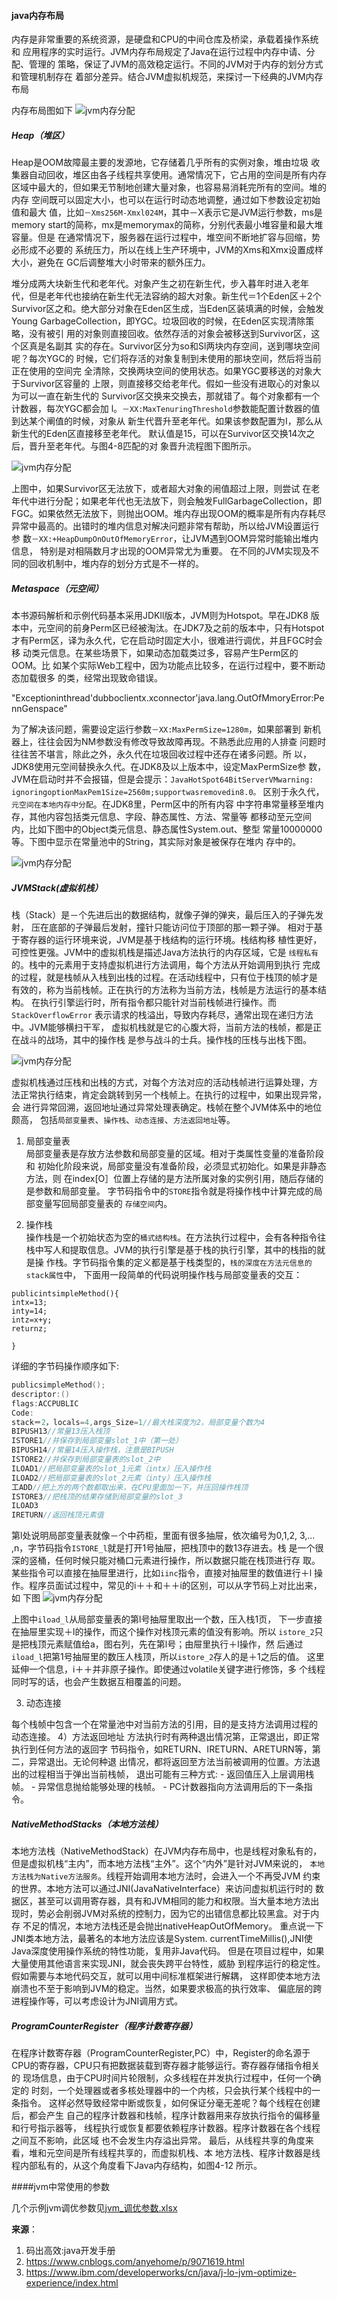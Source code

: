 #### java内存布局

内存是非常重要的系统资源，是硬盘和CPU的中间仓库及桥梁，承载着操作系统和
应用程序的实时运行。JVM内存布局规定了Java在运行过程中内存中请、分配、管理的
策略，保证了JVM的高效稳定运行。不同的JVM对于内存的划分方式和管理机制存在
着部分差异。结合JVM虚拟机规范，来探讨一下经典的JVM内存布局

内存布局图如下
![jvm内存分配](../../../etc/jvm/jvm_内存布局.png)

##### Heap（堆区）

Heap是OOM故障最主要的发源地，它存储着几乎所有的实例对象，堆由垃圾
收集器自动回收，堆区由各子线程共享使用。通常情况下，它占用的空间是所有内存
区域中最大的，但如果无节制地创建大量对象，也容易易消耗完所有的空间。堆的内存
空间既可以固定大小，也可以在运行时动态地调整，通过如下参数设定初始值和最大
值，比如`－Xms256M-Xmxl024M`，其中－X表示它是JVM运行参数，ms是memory
start的简称，mx是memorymax的简称，分别代表最小堆容量和最大堆容量。但是
在通常情况下，服务器在运行过程中，堆空间不断地扩容与回缩，势必形成不必要的
系统压力，所以在线上生产环境中，JVM的Xms和Xmx设置成样大小，避免在
GC后调整堆大小时带来的额外压力。

堆分成两大块新生代和老年代。对象产生之初在新生代，步入暮年时进入老年
代，但是老年代也接纳在新生代无法容纳的超大对象。新生代＝1个Eden区＋2个
Survivor区之和。绝大部分对象在Eden区生成，当Eden区装填满的时候，会触发Young
GarbageCollection，即YGC。垃圾回收的时候，在Eden区实现清除策略，没有被引
用的对象则直接回收。依然存活的对象会被移送到Survivor区，这个区真是名副其
实的存在。Survivor区分为so和Sl两块内存空间，送到哪块空间呢？每次YGC的
时候，它们将存活的对象复制到未使用的那块空间，然后将当前正在使用的空间完
全清除，交换两块空间的使用状态。如果YGC要移送的对象大于Survivor区容量的
上限，则直接移交给老年代。假如一些没有进取心的对象以为可以一直在新生代的
Survivor区交换来交换去，那就错了。每个对象都有一个计数器，每次YGC都会加
l。`－XX:MaxTenuringThreshold`参数能配置计数器的值到达某个阐值的时候，对象从
新生代晋升至老年代。如果该参数配置为I，那么从新生代的Eden区直接移至老年代。
默认值是15，可以在Survivor区交换14次之后，晋升至老年代。与图4-8匹配的对
象晋升流程图下图所示。

![jvm内存分配](../../../etc/jvm/jvm_memory_1.png)

上图中，如果Survivor区无法放下，或者超大对象的闹值超过上限，则尝试
在老年代中进行分配；如果老年代也无法放下，则会触发FullGarbageCollection，即
FGC。如果依然无法放下，则抛出OOM。堆内存出现OOM的概率是所有内存耗尽
异常中最高的。出错时的堆内信息对解决问题非常有帮助，所以给JVM设置运行参
数`－XX:+HeapDumpOnOutOfMemoryError`，让JVM遇到OOM异常时能输出堆内信息，
特别是对相隔数月才出现的OOM异常尤为重要。
在不同的JVM实现及不同的回收机制中，堆内存的划分方式是不一样的。

##### Metaspace（元空间）
本书源码解析和示例代码基本采用JDKll版本，JVM则为Hotspot。早在JDK8
版本中，元空间的前身Perm区已经被淘汰。在JDK7及之前的版本中，只有Hotspot
才有Perm区，译为永久代，它在启动时固定大小，很难进行调优，并且FGC时会移
动类元信息。在某些场景下，如果动态加载类过多，容易产生Perm区的OOM。比
如某个实际Web工程中，因为功能点比较多，在运行过程中，要不断动态加载很多
的类，经常出现致命错误。

"Exceptioninthread'dubboclientx.xconnector'java.lang.OutOfMmoryError:PennGenspace"

为了解决该问题，需要设定运行参数`－XX:MaxPermSize=1280m`，如果部署到
新机器上，往往会因为NM参数没有修改导致故障再现。不熟悉此应用的人排查
问题时往往苦不堪言，除此之外，永久代在垃圾回收过程中还存在诸多问题。所
以，JDK8使用元空间替换永久代。在JDK8及以上版本中，设定MaxPermSize参
数，JVM在启动时并不会报锚，但是会提示：`JavaHotSpot64BitServerVMwarning:
ignoringoptionMaxPem1Size=2560m;supportwasremovedin8.0。`
区别于永久代，`元空间在本地内存中分配`。在JDK8里，Perm区中的所有内容
中字符串常量移至堆内存，其他内容包括类元信息、字段、静态属性、方法、常量等
都移动至元空间内，比如下图中的Object类元信息、静态属性System.out、整型
常量10000000等。下图中显示在常量池中的String，其实际对象是被保存在堆内
存中的。

![jvm内存分配](../../../etc/jvm/jvm_memory_matespace.png)

##### JVMStack(虚拟机栈）
栈（Stack）是－个先进后出的数据结构，就像子弹的弹夹，最后压入的子弹先发射，
压在底部的子弹最后发射，撞针只能访问位于顶部的那一颗子弹。
相对于基于寄存器的运行环境来说，JVM是基于栈结构的运行环境。栈结构移
植性更好，可控性更强。JVM中的虚拟机栈是描述Java方法执行的内存区域，它是
`线程私有`的。栈中的元素用于支持虚拟机进行方法调用，每个方法从开始调用到执行
完成的过程，就是栈帧从入栈到出栈的过程。在活动线程中，只有位于栈顶的帧才是
有效的，称为当前栈帧。正在执行的方法称为当前方法，栈帧是方法运行的基本结构。
在执行引擎运行时，所有指令都只能针对当前栈帧进行操作。而`StackOverflowError`
表示请求的栈溢出，导致内存耗尽，通常出现在递归方法中。JVM能够横扫干军，
虚拟机栈就是它的心腹大将，当前方法的栈帧，都是正在战斗的战场，其中的操作栈
是参与战斗的士兵。操作栈的压栈与出栈下图。

![jvm内存分配](../../../etc/jvm/jvm_memory_stack.png)

虚拟机栈通过压栈和出栈的方式，对每个方法对应的活动栈帧进行运算处理，方
法正常执行结束，肯定会跳转到另一个栈帧上。在执行的过程中，如果出现异常，会
进行异常回溯，返回地址通过异常处理表确定。栈帧在整个JVM体系中的地位颇高，
包括`局部变量表`、`操作栈`、`动态连接`、`方法返回地址`等。

1. 局部变量表   
局部变量表是存放方法参数和局部变量的区域。相对于类属性变量的准备阶段和
初始化阶段来说，局部变量没有准备阶段，必须显式初始化。如果是非静态方法，则
在index[O］位置上存储的是方法所属对象的实例引用，随后存储的是参数和局部变量。
字节码指令中的`STORE`指令就是将操作栈中计算完成的局部变量写回局部变量表的
`存储空间`内。

2. 操作栈   
操作栈是一个初始状态为空的`桶式结构栈`。在方法执行过程中，会有各种指令往
栈中写人和提取信息。JVM的执行引擎是基于栈的执行引擎，其中的栈指的就是操
作栈。字节码指令集的定义都是基于栈类型的，`栈的深度在方法元信息的stack属性`中，
下面用一段简单的代码说明操作栈与局部变量表的交互：

```
publicintsimpleMethod(){
intx=13;
inty=14;
intz=x+y;
returnz;

}

```
详细的字节码操作顺序如下:
```c++
publicsimpleMethod();
descriptor:()
flags:ACCPUBLIC
Code:
stack＝2，locals=4,args_Size=1//最大栈深度为2，局部变量个数为4
BIPUSH13//常量13压入栈顶
ISTORE1//并保存到局部变量slot_1中（第一处）
BIPUSH14//常量14压入操作栈，注意是BIPUSH
ISTORE2//并保存到局部变量表的slot_2中
ILOAD1//把局部变量表的slot_1元素（intx）压入操作栈
ILOAD2//把局部变量表的slot_2元素（inty）压入操作栈
工ADD//把上方的两个数都取出来，在CPU里面加一下，并压回操作栈顶
ISTORE3//把栈顶的结果存储到局部变量的slot_3
ILOAD3
IRETURN//返回栈顶元素值
```

第l处说明局部变量表就像－个中药柜，里面有很多抽屉，依次编号为0,1,2,
3,... ,n，字节码指令`ISTORE_l`就是打开1号抽屉，把栈顶中的数13存进去。栈
是一个很深的竖桶，任何时候只能对桶口元素进行操作，所以数据只能在栈顶进行存
取。某些指令可以直接在抽屉里进行，比如`iinc`指令，直接对抽屉里的数值进行＋l
操作。程序员面试过程中，常见的i＋＋和＋＋i的区别，可以从字节码上对比出来，如
下图
![jvm内存分配](../../../etc/jvm/jvm_memory_stack_i.png)

上图中`iload_l`从局部变量表的第l号抽屉里取出一个数，压入栈1页，
下一步直接在抽屉里实现＋l的操作，而这个操作对栈顶元素的值没有影响。所以
`istore_2`只是把栈顶元素赋值给a，图右列，先在第l号；由屉里执行＋l操作，然
后通过`iload_l`把第1号抽屉里的数压人栈顶，所以`istore_2`存人的是＋1之后的值。
这里延伸一个信息，i＋＋并非原子操作。即使通过volatile关键字进行修饰，多
个线程同时写的话，也会产生数据互相覆盖的问题。

3. 动态连接

每个栈帧中包含一个在常量池中对当前方法的引用，目的是支持方法调用过程的
动态连接。
4）方法返回地址
方法执行时有两种退出情况第，正常退出，即正常执行到任何方法的返回字
节码指令，如RETURN、IRETURN、ARETURN等，第二，异常退出。无论何种退
出情况，都将返回至方法当前被调用的位置。方法退出的过程相当于弹出当前栈帧，
退出可能有三种方式:
    - 返回值压入上层调用栈帧。
    - 异常信息抛给能够处理的栈帧。
    - PC计数器指向方法调用后的下一条指令。

##### NativeMethodStacks（本地方法栈）
本地方法栈（NativeMethodStack）在JVM内存布局中，也是线程对象私有的，
但是虚拟机栈“主内”，而本地方法栈“主外”。这个“内外”是针对JVM来说的，
`本地方法栈为Native方法服务`。线程开始调用本地方法时，会进入一个不再受JVM
约束的世界。本地方法可以通过JNI(JavaNativeInterface）来访问虚拟机运行时的
数据区，甚至可以调用寄存器，具有和JVM相同的能力和权限。当大量本地方法出
现时，势必会削弱JVM对系统的控制力，因为它的出错信息都比较黑盒。对于内存
不足的情况，本地方法栈还是会抛出nativeHeapOutOfMemory。
重点说一下JNI类本地方法，最著名的本地方法应该是System.
currentTimeMillis(),JNI使Java深度使用操作系统的特性功能，复用非Java代码。
但是在项目过程中，如果大量使用其他语言来实现JNI，就会丧失跨平台特性，威胁
到程序运行的稳定性。假如需要与本地代码交互，就可以用中间标准框架进行解耦，
这样即使本地方法崩溃也不至于影响到JVM的稳定。当然，如果要求极高的执行效率、
偏底层的跨进程操作等，可以考虑设计为JNI调用方式。

##### ProgramCounterRegister（程序计数寄存器）
在程序计数寄存器（ProgramCounterRegister,PC）中，Register的命名源于
CPU的寄存器，CPU只有把数据装载到寄存器才能够运行。寄存器存储指令相关的
现场信息，由于CPU时间片轮限制，众多线程在并发执行过程中，任何一个确定的
时刻，一个处理器或者多核处理器中的一个内核，只会执行某个线程中的一条指令。
这样必然导致经常中断或恢复，如何保证分毫无差呢？每个线程在创建后，都会产生
自己的程序计数器和栈帧，程序计数器用来存放执行指令的偏移量和行号指示器等，
线程执行或恢复都要依赖程序计数器。程序计数器在各个线程之间互不影响，此区域
也不会发生内存溢出异常。
最后，从线程共享的角度来看，堆和元空间是所有线程共享的，而虚拟机栈、本
地方法栈、程序计数器是线程内部私有的，从这个角度看下Java内存结构，如图4-12
所示。



####jvm中常使用的参数

几个示例jvm调优参数见[jvm_调优参数.xlsx](../../../etc/jvm/jvm_调优参数.xlsx)





**来源**：
1. 码出高效:java开发手册
2. https://www.cnblogs.com/anyehome/p/9071619.html
3. https://www.ibm.com/developerworks/cn/java/j-lo-jvm-optimize-experience/index.html

